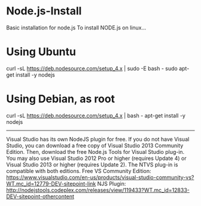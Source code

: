 # Node.js-Install
Basic installation for node.js
To install NODE.js on linux...
# Using Ubuntu
curl -sL https://deb.nodesource.com/setup_4.x | sudo -E bash -
sudo apt-get install -y nodejs

# Using Debian, as root
curl -sL https://deb.nodesource.com/setup_4.x | bash -
apt-get install -y nodejs

--------------------------------------------------------------------------------------------------------------------------------
Visual Studio has its own NodeJS plugin for free. If you do not have Visual Studio, you can download a free copy of Visual Studio 2013 Community Edition. Then, download the free Node.js Tools for Visual Studio plug-in. You may also use Visual Studio 2012 Pro or higher (requires Update 4) or Visual Studio 2013 or higher (requires Update 2). The NTVS plug-in is compatible with both editions.
Free VS Community Edition: https://www.visualstudio.com/en-us/products/visual-studio-community-vs?WT.mc_id=12779-DEV-sitepoint-link
NJS Plugin: http://nodejstools.codeplex.com/releases/view/119433?WT.mc_id=12833-DEV-sitepoint-othercontent
